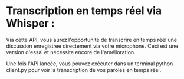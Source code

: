 # Transcription en temps réel via Whisper :

Via cette API, vous aurez l'opportunité de transcrire en temps réel une discussion enregistrée directement via votre microphone. Ceci est une version d'essai et nécessite encore de l'amélioration.

Une fois l'API lancée, vous pouvez exécuter dans un terminal python client.py pour voir la transcription de vos paroles en temps réel.
